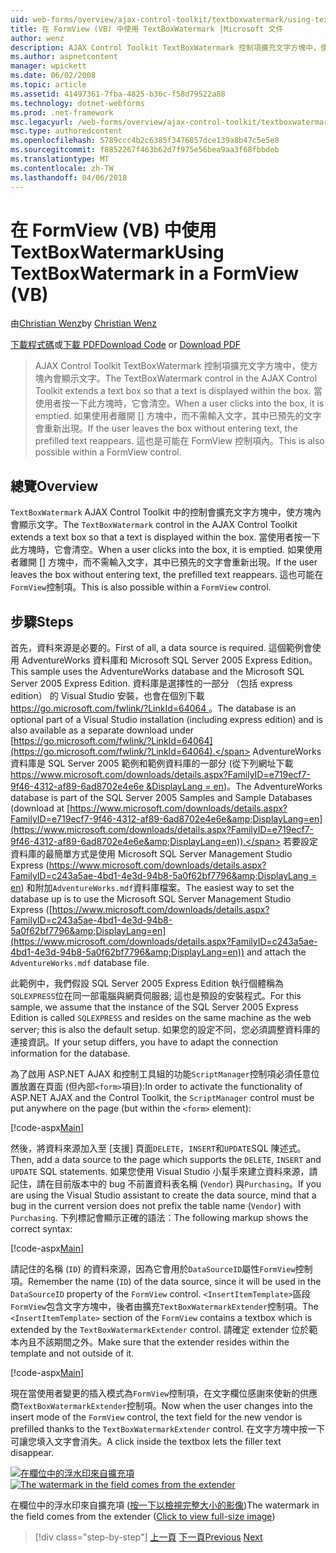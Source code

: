 ```yaml
---
uid: web-forms/overview/ajax-control-toolkit/textboxwatermark/using-textboxwatermark-in-a-formview-vb
title: 在 FormView (VB) 中使用 TextBoxWatermark |Microsoft 文件
author: wenz
description: AJAX Control Toolkit TextBoxWatermark 控制項擴充文字方塊中，使方塊內會顯示文字。 當使用者按一下 [到] 方塊，它我...
ms.author: aspnetcontent
manager: wpickett
ms.date: 06/02/2008
ms.topic: article
ms.assetid: 41497361-7fba-4825-b36c-f58d79522a88
ms.technology: dotnet-webforms
ms.prod: .net-framework
msc.legacyurl: /web-forms/overview/ajax-control-toolkit/textboxwatermark/using-textboxwatermark-in-a-formview-vb
msc.type: authoredcontent
ms.openlocfilehash: 5789ccc4b2c6385f3476857dce139a8b47c5e5e8
ms.sourcegitcommit: f8852267f463b62d7f975e56bea9aa3f68fbbdeb
ms.translationtype: MT
ms.contentlocale: zh-TW
ms.lasthandoff: 04/06/2018
---
```

<a name="using-textboxwatermark-in-a-formview-vb"></a><span data-ttu-id="69def-104">在 FormView (VB) 中使用 TextBoxWatermark</span><span class="sxs-lookup"><span data-stu-id="69def-104">Using TextBoxWatermark in a FormView (VB)</span></span>
====================
<span data-ttu-id="69def-105">由[Christian Wenz](https://github.com/wenz)</span><span class="sxs-lookup"><span data-stu-id="69def-105">by [Christian Wenz](https://github.com/wenz)</span></span>

<span data-ttu-id="69def-106">[下載程式碼](http://download.microsoft.com/download/9/3/f/93f8daea-bebd-4821-833b-95205389c7d0/TextBoxWatermark1.vb.zip)或[下載 PDF](http://download.microsoft.com/download/b/6/a/b6ae89ee-df69-4c87-9bfb-ad1eb2b23373/textboxwatermark1VB.pdf)</span><span class="sxs-lookup"><span data-stu-id="69def-106">[Download Code](http://download.microsoft.com/download/9/3/f/93f8daea-bebd-4821-833b-95205389c7d0/TextBoxWatermark1.vb.zip) or [Download PDF](http://download.microsoft.com/download/b/6/a/b6ae89ee-df69-4c87-9bfb-ad1eb2b23373/textboxwatermark1VB.pdf)</span></span>

> <span data-ttu-id="69def-107">AJAX Control Toolkit TextBoxWatermark 控制項擴充文字方塊中，使方塊內會顯示文字。</span><span class="sxs-lookup"><span data-stu-id="69def-107">The TextBoxWatermark control in the AJAX Control Toolkit extends a text box so that a text is displayed within the box.</span></span> <span data-ttu-id="69def-108">當使用者按一下此方塊時，它會清空。</span><span class="sxs-lookup"><span data-stu-id="69def-108">When a user clicks into the box, it is emptied.</span></span> <span data-ttu-id="69def-109">如果使用者離開 [] 方塊中，而不需輸入文字，其中已預先的文字會重新出現。</span><span class="sxs-lookup"><span data-stu-id="69def-109">If the user leaves the box without entering text, the prefilled text reappears.</span></span> <span data-ttu-id="69def-110">這也是可能在 FormView 控制項內。</span><span class="sxs-lookup"><span data-stu-id="69def-110">This is also possible within a FormView control.</span></span>


## <a name="overview"></a><span data-ttu-id="69def-111">總覽</span><span class="sxs-lookup"><span data-stu-id="69def-111">Overview</span></span>

<span data-ttu-id="69def-112">`TextBoxWatermark` AJAX Control Toolkit 中的控制會擴充文字方塊中，使方塊內會顯示文字。</span><span class="sxs-lookup"><span data-stu-id="69def-112">The `TextBoxWatermark` control in the AJAX Control Toolkit extends a text box so that a text is displayed within the box.</span></span> <span data-ttu-id="69def-113">當使用者按一下此方塊時，它會清空。</span><span class="sxs-lookup"><span data-stu-id="69def-113">When a user clicks into the box, it is emptied.</span></span> <span data-ttu-id="69def-114">如果使用者離開 [] 方塊中，而不需輸入文字，其中已預先的文字會重新出現。</span><span class="sxs-lookup"><span data-stu-id="69def-114">If the user leaves the box without entering text, the prefilled text reappears.</span></span> <span data-ttu-id="69def-115">這也可能在`FormView`控制項。</span><span class="sxs-lookup"><span data-stu-id="69def-115">This is also possible within a `FormView` control.</span></span>

## <a name="steps"></a><span data-ttu-id="69def-116">步驟</span><span class="sxs-lookup"><span data-stu-id="69def-116">Steps</span></span>

<span data-ttu-id="69def-117">首先，資料來源是必要的。</span><span class="sxs-lookup"><span data-stu-id="69def-117">First of all, a data source is required.</span></span> <span data-ttu-id="69def-118">這個範例會使用 AdventureWorks 資料庫和 Microsoft SQL Server 2005 Express Edition。</span><span class="sxs-lookup"><span data-stu-id="69def-118">This sample uses the AdventureWorks database and the Microsoft SQL Server 2005 Express Edition.</span></span> <span data-ttu-id="69def-119">資料庫是選擇性的一部分 （包括 express edition） 的 Visual Studio 安裝，也會在個別下載[ https://go.microsoft.com/fwlink/?LinkId=64064 ](https://go.microsoft.com/fwlink/?LinkId=64064)。</span><span class="sxs-lookup"><span data-stu-id="69def-119">The database is an optional part of a Visual Studio installation (including express edition) and is also available as a separate download under [https://go.microsoft.com/fwlink/?LinkId=64064](https://go.microsoft.com/fwlink/?LinkId=64064).</span></span> <span data-ttu-id="69def-120">AdventureWorks 資料庫是 SQL Server 2005 範例和範例資料庫的一部分 (從下列網址下載[ https://www.microsoft.com/downloads/details.aspx?FamilyID=e719ecf7-9f46-4312-af89-6ad8702e4e6e &amp;DisplayLang = en](https://www.microsoft.com/downloads/details.aspx?FamilyID=e719ecf7-9f46-4312-af89-6ad8702e4e6e&amp;DisplayLang=en))。</span><span class="sxs-lookup"><span data-stu-id="69def-120">The AdventureWorks database is part of the SQL Server 2005 Samples and Sample Databases (download at [https://www.microsoft.com/downloads/details.aspx?FamilyID=e719ecf7-9f46-4312-af89-6ad8702e4e6e&amp;DisplayLang=en](https://www.microsoft.com/downloads/details.aspx?FamilyID=e719ecf7-9f46-4312-af89-6ad8702e4e6e&amp;DisplayLang=en)).</span></span> <span data-ttu-id="69def-121">若要設定資料庫的最簡單方式是使用 Microsoft SQL Server Management Studio Express ([https://www.microsoft.com/downloads/details.aspx?FamilyID=c243a5ae-4bd1-4e3d-94b8-5a0f62bf7796&amp;DisplayLang = en](https://www.microsoft.com/downloads/details.aspx?FamilyID=c243a5ae-4bd1-4e3d-94b8-5a0f62bf7796&amp;DisplayLang=en)) 和附加`AdventureWorks.mdf`資料庫檔案。</span><span class="sxs-lookup"><span data-stu-id="69def-121">The easiest way to set the database up is to use the Microsoft SQL Server Management Studio Express ([https://www.microsoft.com/downloads/details.aspx?FamilyID=c243a5ae-4bd1-4e3d-94b8-5a0f62bf7796&amp;DisplayLang=en](https://www.microsoft.com/downloads/details.aspx?FamilyID=c243a5ae-4bd1-4e3d-94b8-5a0f62bf7796&amp;DisplayLang=en)) and attach the `AdventureWorks.mdf` database file.</span></span>

<span data-ttu-id="69def-122">此範例中，我們假設 SQL Server 2005 Express Edition 執行個體稱為`SQLEXPRESS`位在同一部電腦與網頁伺服器; 這也是預設的安裝程式。</span><span class="sxs-lookup"><span data-stu-id="69def-122">For this sample, we assume that the instance of the SQL Server 2005 Express Edition is called `SQLEXPRESS` and resides on the same machine as the web server; this is also the default setup.</span></span> <span data-ttu-id="69def-123">如果您的設定不同，您必須調整資料庫的連接資訊。</span><span class="sxs-lookup"><span data-stu-id="69def-123">If your setup differs, you have to adapt the connection information for the database.</span></span>

<span data-ttu-id="69def-124">為了啟用 ASP.NET AJAX 和控制工具組的功能`ScriptManager`控制項必須任意位置放置在頁面 (但內部`<form>`項目):</span><span class="sxs-lookup"><span data-stu-id="69def-124">In order to activate the functionality of ASP.NET AJAX and the Control Toolkit, the `ScriptManager` control must be put anywhere on the page (but within the `<form>` element):</span></span>

[!code-aspx[Main](using-textboxwatermark-in-a-formview-vb/samples/sample1.aspx)]

<span data-ttu-id="69def-125">然後，將資料來源加入至 [支援] 頁面`DELETE`，`INSERT`和`UPDATE`SQL 陳述式。</span><span class="sxs-lookup"><span data-stu-id="69def-125">Then, add a data source to the page which supports the `DELETE`, `INSERT` and `UPDATE` SQL statements.</span></span> <span data-ttu-id="69def-126">如果您使用 Visual Studio 小幫手來建立資料來源，請記住，請在目前版本中的 bug 不前置資料表名稱 (`Vendor`) 與`Purchasing`。</span><span class="sxs-lookup"><span data-stu-id="69def-126">If you are using the Visual Studio assistant to create the data source, mind that a bug in the current version does not prefix the table name (`Vendor`) with `Purchasing`.</span></span> <span data-ttu-id="69def-127">下列標記會顯示正確的語法：</span><span class="sxs-lookup"><span data-stu-id="69def-127">The following markup shows the correct syntax:</span></span>

[!code-aspx[Main](using-textboxwatermark-in-a-formview-vb/samples/sample2.aspx)]

<span data-ttu-id="69def-128">請記住的名稱 (`ID`) 的資料來源，因為它會用於`DataSourceID`屬性`FormView`控制項。</span><span class="sxs-lookup"><span data-stu-id="69def-128">Remember the name (`ID`) of the data source, since it will be used in the `DataSourceID` property of the `FormView` control.</span></span> <span data-ttu-id="69def-129">`<InsertItemTemplate>`區段`FormView`包含文字方塊中，後者由擴充`TextBoxWatermarkExtender`控制項。</span><span class="sxs-lookup"><span data-stu-id="69def-129">The `<InsertItemTemplate>` section of the `FormView` contains a textbox which is extended by the `TextBoxWatermarkExtender` control.</span></span> <span data-ttu-id="69def-130">請確定 extender 位於範本內且不該期間之外。</span><span class="sxs-lookup"><span data-stu-id="69def-130">Make sure that the extender resides within the template and not outside of it.</span></span>

[!code-aspx[Main](using-textboxwatermark-in-a-formview-vb/samples/sample3.aspx)]

<span data-ttu-id="69def-131">現在當使用者變更的插入模式為`FormView`控制項，在文字欄位感謝來使新的供應商`TextBoxWatermarkExtender`控制項。</span><span class="sxs-lookup"><span data-stu-id="69def-131">Now when the user changes into the insert mode of the `FormView` control, the text field for the new vendor is prefilled thanks to the `TextBoxWatermarkExtender` control.</span></span> <span data-ttu-id="69def-132">在文字方塊中按一下可讓您填入文字會消失。</span><span class="sxs-lookup"><span data-stu-id="69def-132">A click inside the textbox lets the filler text disappear.</span></span>


<span data-ttu-id="69def-133">[![在欄位中的浮水印來自擴充項](using-textboxwatermark-in-a-formview-vb/_static/image2.png)](using-textboxwatermark-in-a-formview-vb/_static/image1.png)</span><span class="sxs-lookup"><span data-stu-id="69def-133">[![The watermark in the field comes from the extender](using-textboxwatermark-in-a-formview-vb/_static/image2.png)](using-textboxwatermark-in-a-formview-vb/_static/image1.png)</span></span>

<span data-ttu-id="69def-134">在欄位中的浮水印來自擴充項 ([按一下以檢視完整大小的影像](using-textboxwatermark-in-a-formview-vb/_static/image3.png))</span><span class="sxs-lookup"><span data-stu-id="69def-134">The watermark in the field comes from the extender ([Click to view full-size image](using-textboxwatermark-in-a-formview-vb/_static/image3.png))</span></span>

> [!div class="step-by-step"]
> <span data-ttu-id="69def-135">[上一頁](using-textboxwatermark-with-validation-controls-cs.md)
> [下一頁](using-textboxwatermark-with-validation-controls-vb.md)</span><span class="sxs-lookup"><span data-stu-id="69def-135">[Previous](using-textboxwatermark-with-validation-controls-cs.md)
[Next](using-textboxwatermark-with-validation-controls-vb.md)</span></span>
